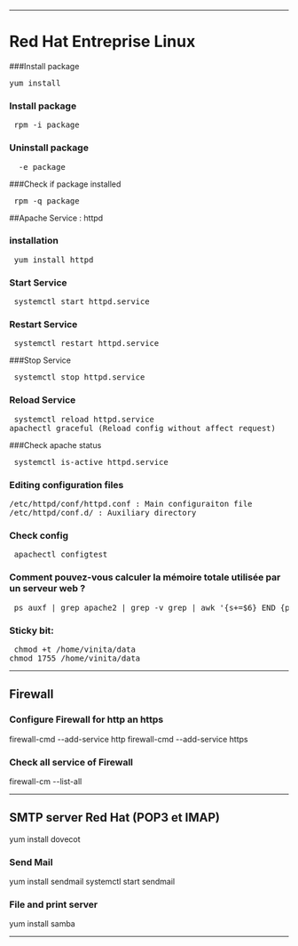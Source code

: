 ****************************************************************************************
# Red Hat Entreprise Linux
###Install package 

<pre class='sortie_standard'>yum install</pre>

### Install package
<pre class='sortie_standard'> rpm -i package </pre>

### Uninstall package
<pre class='sortie_standard'>  -e package </pre>

###Check if package installed
<pre class='sortie_standard'> rpm -q package </pre>

##Apache Service : httpd

### installation
<pre class='sortie_standard'> yum install httpd </pre>

### Start Service
<pre class='sortie_standard'> systemctl start httpd.service </pre>

### Restart Service
<pre class='sortie_standard'> systemctl restart httpd.service </pre>

###Stop Service
<pre class='sortie_standard'> systemctl stop httpd.service </pre>

### Reload Service
<pre class='sortie_standard'> systemctl reload httpd.service
apachectl graceful (Reload config without affect request) </pre>

###Check apache status
<pre class='sortie_standard'> systemctl is-active httpd.service </pre>

### Editing configuration files
<pre class='sortie_standard'>/etc/httpd/conf/httpd.conf : Main configuraiton file
/etc/httpd/conf.d/ : Auxiliary directory </pre>

### Check config
<pre class='sortie_standard'> apachectl configtest </pre>

### Comment pouvez-vous calculer la mémoire totale utilisée par un serveur web ?
<pre class='sortie_standard'> ps auxf | grep apache2 | grep -v grep | awk '{s+=$6} END {print s}' </pre>

### Sticky bit:
<pre class='sortie_standard'> chmod +t /home/vinita/data
chmod 1755 /home/vinita/data </pre>

******************************************************************************************
## Firewall
### Configure Firewall for http an https
firewall-cmd --add-service http
firewall-cmd --add-service https

### Check all service of Firewall
firewall-cm --list-all

*****************************************************************************************
## SMTP server Red Hat (POP3 et IMAP)
yum install dovecot

### Send Mail
yum install sendmail
systemctl start sendmail

### File and print server
yum install samba

***************************************************************************************

